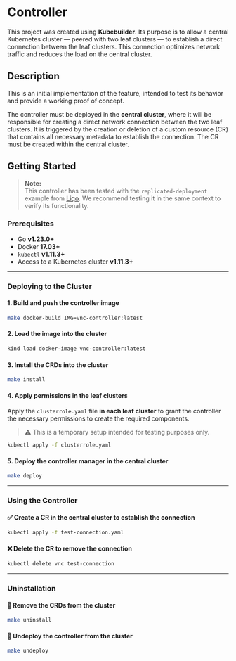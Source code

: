 # Controller

This project was created using **Kubebuilder**. Its purpose is to allow a central Kubernetes cluster — peered with two leaf clusters — to establish a direct connection between the leaf clusters. This connection optimizes network traffic and reduces the load on the central cluster.

## Description

This is an initial implementation of the feature, intended to test its behavior and provide a working proof of concept.

The controller must be deployed in the **central cluster**, where it will be responsible for creating a direct network connection between the two leaf clusters. It is triggered by the creation or deletion of a custom resource (CR) that contains all necessary metadata to establish the connection. The CR must be created within the central cluster.

## Getting Started

> **Note:**  
> This controller has been tested with the `replicated-deployment` example from [Liqo](https://github.com/liqotech/liqo). We recommend testing it in the same context to verify its functionality.

### Prerequisites

- Go **v1.23.0+**
- Docker **17.03+**
- `kubectl` **v1.11.3+**
- Access to a Kubernetes cluster **v1.11.3+**

---

### Deploying to the Cluster

#### 1. **Build and push the controller image**

```sh
make docker-build IMG=vnc-controller:latest
```

#### 2. **Load the image into the cluster**

```sh
kind load docker-image vnc-controller:latest
```

#### 3. **Install the CRDs into the cluster**

```sh
make install
```

#### 4. **Apply permissions in the leaf clusters**

Apply the `clusterrole.yaml` file **in each leaf cluster** to grant the controller the necessary permissions to create the required components.

> ⚠️ This is a temporary setup intended for testing purposes only.

```sh
kubectl apply -f clusterrole.yaml
```

#### 5. **Deploy the controller manager in the central cluster**

```sh
make deploy
```

---

### Using the Controller

#### ✅ Create a CR in the central cluster to establish the connection

```sh
kubectl apply -f test-connection.yaml
```

#### ❌ Delete the CR to remove the connection

```sh
kubectl delete vnc test-connection
```

---

### Uninstallation

#### 🔻 Remove the CRDs from the cluster

```sh
make uninstall
```

#### 🔻 Undeploy the controller from the cluster

```sh
make undeploy
```

